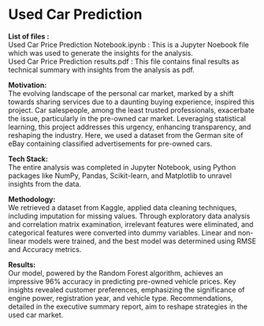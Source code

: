 # Used Car Prediction
 <b>List of files : </b><br>
Used Car Price Prediction Notebook.ipynb : This is a Jupyter Noebook file which was used to generate the insights for the analysis. <br>
Used Car Price Prediction results.pdf : This file contains final results as technical summary with insights from the analysis as pdf.

 <b>Motivation: </b><br>
The evolving landscape of the personal car market, marked by a shift towards sharing services due to a daunting buying experience, inspired this project. Car salespeople, among the least trusted professionals, exacerbate the issue, particularly in the pre-owned car market. Leveraging statistical learning, this project addresses this urgency, enhancing transparency, and reshaping the industry. Here, we used a dataset from the German site of eBay containing classified advertisements for pre-owned cars.

 <b>Tech Stack:</b><br>
The entire analysis was completed in Jupyter Notebook, using Python packages like NumPy, Pandas, Scikit-learn, and Matplotlib to unravel insights from the data.

 <b>Methodology:</b><br>
We retrieved a dataset from Kaggle, applied data cleaning techniques, including imputation for missing values. Through exploratory data analysis and correlation matrix examination, irrelevant features were eliminated, and categorical features were converted into dummy variables. Linear and non-linear models were trained, and the best model was determined using RMSE and Accuracy metrics.

 <b>Results:</b><br>
Our model, powered by the Random Forest algorithm, achieves an impressive 96% accuracy in predicting pre-owned vehicle prices. Key insights revealed customer preferences, emphasizing the significance of engine power, registration year, and vehicle type. Recommendations, detailed in the executive summary report, aim to reshape strategies in the used car market.
